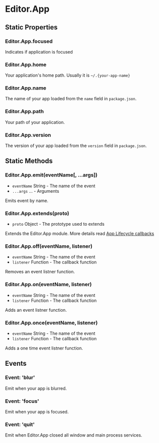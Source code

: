# Editor.App

## Static Properties

### Editor.App.focused

Indicates if application is focused

### Editor.App.home

Your application's home path. Usually it is `~/.{your-app-name}`

### Editor.App.name

The name of your app loaded from the `name` field in `package.json`.

### Editor.App.path

Your path of your application.

### Editor.App.version

The version of your app loaded from the `version` field in `package.json`.

## Static Methods

### Editor.App.emit(eventName[, ...args])

 - `eventName` String - The name of the event
 - `...args` ... - Arguments

Emits event by name.

### Editor.App.extends(proto)

 - `proto` Object - The prototype used to extends

Extends the Editor.App module. More details read [App Lifecycle callbacks](../manual/getting-started/app-lifecycle-an-events.md)

### Editor.App.off(eventName, listener)

 - `eventName` String - The name of the event
 - `listener` Function - The callback function

Removes an event listner function.

### Editor.App.on(eventName, listener)

 - `eventName` String - The name of the event
 - `listener` Function - The callback function

Adds an event listner function.

### Editor.App.once(eventName, listener)

 - `eventName` String - The name of the event
 - `listener` Function - The callback function

Adds a one time event listner function.

## Events

### Event: 'blur'

Emit when your app is blurred.

### Event: 'focus'

Emit when your app is focused.

### Event: 'quit'

Emit when Editor.App closed all window and main process services.
